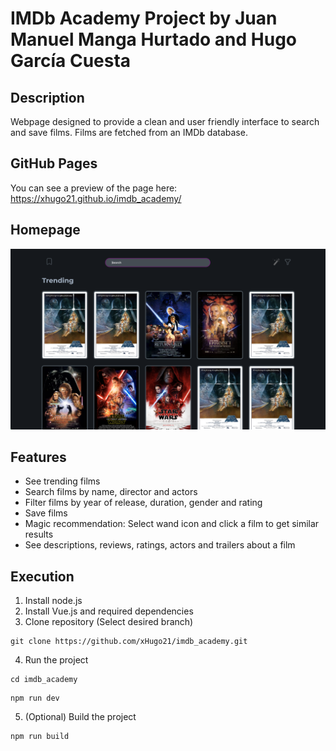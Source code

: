 # IMDb Academy Project by Juan Manuel Manga Hurtado and Hugo García Cuesta

## Description

Webpage designed to provide a clean and user friendly interface to search and save films. Films are fetched from an IMDb database.

## GitHub Pages

You can see a preview of the page here: https://xhugo21.github.io/imdb_academy/

## Homepage

![](/src/assets/homepage.png)

## Features

-   See trending films
-   Search films by name, director and actors
-   Filter films by year of release, duration, gender and rating
-   Save films
-   Magic recommendation: Select wand icon and click a film to get similar results
-   See descriptions, reviews, ratings, actors and trailers about a film

## Execution

1. Install node.js
2. Install Vue.js and required dependencies
3. Clone repository (Select desired branch)

```
git clone https://github.com/xHugo21/imdb_academy.git
```

4. Run the project

```
cd imdb_academy
```

```
npm run dev
```

5. (Optional) Build the project

```
npm run build
```
